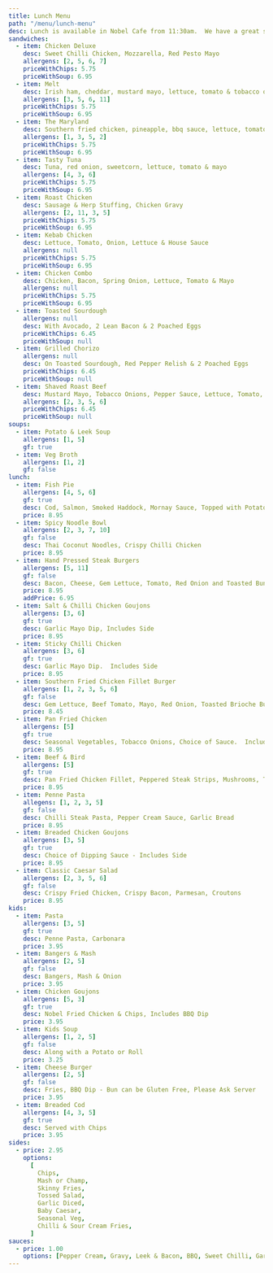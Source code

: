 ```yaml
---
title: Lunch Menu
path: "/menu/lunch-menu"
desc: Lunch is available in Nobel Cafe from 11:30am.  We have a great selection of sandwiches, hot plates, & some nice treats for all ages.
sandwiches:
  - item: Chicken Deluxe
    desc: Sweet Chilli Chicken, Mozzarella, Red Pesto Mayo
    allergens: [2, 5, 6, 7]
    priceWithChips: 5.75
    priceWithSoup: 6.95
  - item: Melt
    desc: Irish ham, cheddar, mustard mayo, lettuce, tomato & tobacco onions
    allergens: [3, 5, 6, 11]
    priceWithChips: 5.75
    priceWithSoup: 6.95
  - item: The Maryland
    desc: Southern fried chicken, pineapple, bbq sauce, lettuce, tomato and cheese melt
    allergens: [1, 3, 5, 2]
    priceWithChips: 5.75
    priceWithSoup: 6.95
  - item: Tasty Tuna
    desc: Tuna, red onion, sweetcorn, lettuce, tomato & mayo
    allergens: [4, 3, 6]
    priceWithChips: 5.75
    priceWithSoup: 6.95
  - item: Roast Chicken
    desc: Sausage & Herp Stuffing, Chicken Gravy
    allergens: [2, 11, 3, 5]
    priceWithChips: 5.75
    priceWithSoup: 6.95
  - item: Kebab Chicken
    desc: Lettuce, Tomato, Onion, Lettuce & House Sauce
    allergens: null
    priceWithChips: 5.75
    priceWithSoup: 6.95
  - item: Chicken Combo
    desc: Chicken, Bacon, Spring Onion, Lettuce, Tomato & Mayo
    allergens: null
    priceWithChips: 5.75
    priceWithSoup: 6.95
  - item: Toasted Sourdough
    allergens: null
    desc: With Avocado, 2 Lean Bacon & 2 Poached Eggs
    priceWithChips: 6.45
    priceWithSoup: null
  - item: Grilled Chorizo
    allergens: null
    desc: On Toasted Sourdough, Red Pepper Relish & 2 Poached Eggs
    priceWithChips: 6.45
    priceWithSoup: null
  - item: Shaved Roast Beef
    desc: Mustard Mayo, Tobacco Onions, Pepper Sauce, Lettuce, Tomato, on a Sea Salt Flat Bread
    allergens: [2, 3, 5, 6]
    priceWithChips: 6.45
    priceWithSoup: null
soups:
  - item: Potato & Leek Soup
    allergens: [1, 5]
    gf: true
  - item: Veg Broth
    allergens: [1, 2]
    gf: false
lunch:
  - item: Fish Pie
    allergens: [4, 5, 6]
    gf: true
    desc: Cod, Salmon, Smoked Haddock, Mornay Sauce, Topped with Potato
    price: 8.95
  - item: Spicy Noodle Bowl
    allergens: [2, 3, 7, 10]
    gf: false
    desc: Thai Coconut Noodles, Crispy Chilli Chicken
    price: 8.95
  - item: Hand Pressed Steak Burgers
    allergens: [5, 11]
    gf: false
    desc: Bacon, Cheese, Gem Lettuce, Tomato, Red Onion and Toasted Bun
    price: 8.95
    addPrice: 6.95
  - item: Salt & Chilli Chicken Goujons
    allergens: [3, 6]
    gf: true
    desc: Garlic Mayo Dip, Includes Side
    price: 8.95
  - item: Sticky Chilli Chicken
    allergens: [3, 6]
    gf: true
    desc: Garlic Mayo Dip.  Includes Side
    price: 8.95
  - item: Southern Fried Chicken Fillet Burger
    allergens: [1, 2, 3, 5, 6]
    gf: false
    desc: Gem Lettuce, Beef Tomato, Mayo, Red Onion, Toasted Brioche Bun - Includes Side
    price: 8.45
  - item: Pan Fried Chicken
    allergens: [5]
    gf: true
    desc: Seasonal Vegetables, Tobacco Onions, Choice of Sauce.  Includes Side
    price: 8.95
  - item: Beef & Bird
    allergens: [5]
    gf: true
    desc: Pan Fried Chicken Fillet, Peppered Steak Strips, Mushrooms, Tobacco Onions - Includes Side
    price: 8.95
  - item: Penne Pasta
    allegens: [1, 2, 3, 5]
    gf: false
    desc: Chilli Steak Pasta, Pepper Cream Sauce, Garlic Bread
    price: 8.95
  - item: Breaded Chicken Goujons
    allergens: [3, 5]
    gf: true
    desc: Choice of Dipping Sauce - Includes Side
    price: 8.95
  - item: Classic Caesar Salad
    allergens: [2, 3, 5, 6]
    gf: false
    desc: Crispy Fried Chicken, Crispy Bacon, Parmesan, Croutons
    price: 8.95
kids:
  - item: Pasta
    allergens: [3, 5]
    gf: true
    desc: Penne Pasta, Carbonara
    price: 3.95
  - item: Bangers & Mash
    allergens: [2, 5]
    gf: false
    desc: Bangers, Mash & Onion
    price: 3.95
  - item: Chicken Goujons
    allergens: [5, 3]
    gf: true
    desc: Nobel Fried Chicken & Chips, Includes BBQ Dip
    price: 3.95
  - item: Kids Soup
    allergens: [1, 2, 5]
    gf: false
    desc: Along with a Potato or Roll
    price: 3.25
  - item: Cheese Burger
    allergens: [2, 5]
    gf: false
    desc: Fries, BBQ Dip - Bun can be Gluten Free, Please Ask Server
    price: 3.95
  - item: Breaded Cod
    allergens: [4, 3, 5]
    gf: true
    desc: Served with Chips
    price: 3.95
sides:
  - price: 2.95
    options:
      [
        Chips,
        Mash or Champ,
        Skinny Fries,
        Tossed Salad,
        Garlic Diced,
        Baby Caesar,
        Seasonal Veg,
        Chilli & Sour Cream Fries,
      ]
sauces:
  - price: 1.00
    options: [Pepper Cream, Gravy, Leek & Bacon, BBQ, Sweet Chilli, Garlic Mayo]
---
```

